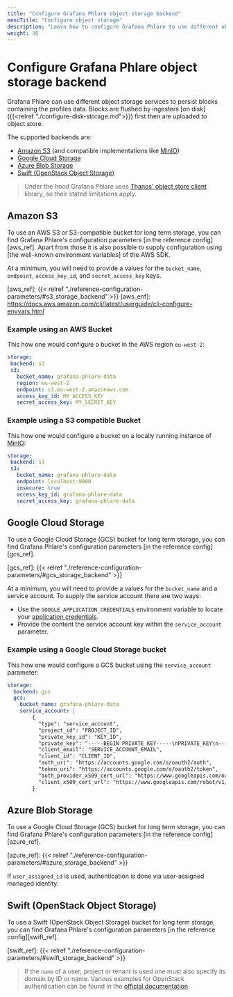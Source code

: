 ```yaml
---
title: "Configure Grafana Phlare object storage backend"
menuTitle: "Configure object storage"
description: "Learn how to configure Grafana Phlare to use different object storage backend implementations."
weight: 30
---
```


# Configure Grafana Phlare object storage backend

Grafana Phlare can use different object storage services to persist blocks containing the profiles data.
Blocks are flushed by ingesters [on disk]({{<relref "./configure-disk-storage.md">}}) first then are uploaded to object store.

The supported backends are:

- [Amazon S3](https://aws.amazon.com/s3/) (and compatible implementations like [MinIO](https://min.io/))
- [Google Cloud Storage](https://cloud.google.com/storage)
- [Azure Blob Storage](https://azure.microsoft.com/es-es/services/storage/blobs/)
- [Swift (OpenStack Object Storage)](https://wiki.openstack.org/wiki/Swift)

> Under the hood Grafana Phlare uses [Thanos' object store client] library, so their stated limitations apply.

[Thanos' object store client]: https://github.com/thanos-io/objstore#supported-providers-clients

## Amazon S3

To use an AWS S3 or S3-compatible bucket for long term storage, you can find Grafana Phlare's configuration parameters [in the reference config][aws_ref]. Apart from those it is also possible to supply configuration using [the well-known environment variables] of the AWS SDK.

At a minimum, you will need to provide a values for the `bucket_name`, `endpoint`, `access_key_id`, and `secret_access_key` keys.

[aws_ref]: {{< relref "./reference-configuration-parameters/#s3_storage_backend" >}}
[aws_enf]: https://docs.aws.amazon.com/cli/latest/userguide/cli-configure-envvars.html

### Example using an AWS Bucket

This how one would configure a bucket in the AWS region `eu-west-2`:

```yaml
storage:
 backend: s3
 s3:
   bucket_name: grafana-phlare-data
   region: eu-west-2
   endpoint: s3.eu-west-2.amazonaws.com
   access_key_id: MY_ACCESS_KEY
   secret_access_key: MY_SECRET_KEY
```

### Example using a S3 compatible Bucket

This how one would configure a bucket on a locally running instance of [MinIO]:

```yaml
storage:
 backend: s3
 s3:
   bucket_name: grafana-phlare-data
   endpoint: localhost:9000
   insecure: true
   access_key_id: grafana-phlare-data
   secret_access_key: grafana-phlare-data
```

[MinIO]: https://min.io/docs/minio/container/index.html

## Google Cloud Storage

To use a Google Cloud Storage (GCS) bucket for long term storage, you can find Grafana Phlare's configuration parameters [in the reference config][gcs_ref].

[gcs_ref]: {{< relref "./reference-configuration-parameters/#gcs_storage_backend" >}}

At a minimum, you will need to provide a values for the `bucket_name` and a service account. To supply the service account there are two ways:

* Use the `GOOGLE_APPLICATION_CREDENTIALS` environment variable to locate your [application credentials](https://cloud.google.com/docs/authentication/production).
* Provide the content the service account key within the `service_account` parameter.

### Example using a Google Cloud Storage bucket

This how one would configure a GCS bucket using the `service_account` parameter:

```yaml
storage:
  backend: gcs
  gcs:
    bucket_name: grafana-phlare-data
    service_account: |
        {
          "type": "service_account",
          "project_id": "PROJECT_ID",
          "private_key_id": "KEY_ID",
          "private_key": "-----BEGIN PRIVATE KEY-----\nPRIVATE_KEY\n-----END PRIVATE KEY-----\n",
          "client_email": "SERVICE_ACCOUNT_EMAIL",
          "client_id": "CLIENT_ID",
          "auth_uri": "https://accounts.google.com/o/oauth2/auth",
          "token_uri": "https://accounts.google.com/o/oauth2/token",
          "auth_provider_x509_cert_url": "https://www.googleapis.com/oauth2/v1/certs",
          "client_x509_cert_url": "https://www.googleapis.com/robot/v1/metadata/x509/SERVICE_ACCOUNT_EMAIL"
        }
```

## Azure Blob Storage

To use a Google Cloud Storage (GCS) bucket for long term storage, you can find Grafana Phlare's configuration parameters [in the reference config][azure_ref].

[azure_ref]: {{< relref "./reference-configuration-parameters/#azure_storage_backend" >}}

If `user_assigned_id` is used, authentication is done via user-assigned managed identity.

[//TODO]: <> (Provide example with and without user-assigned managed identity)

## Swift (OpenStack Object Storage)

To use a Swift (OpenStack Object Storage) bucket for long term storage, you can find Grafana Phlare's configuration parameters [in the reference config][swift_ref].

[swift_ref]: {{< relref "./reference-configuration-parameters/#swift_storage_backend" >}}

>If the `name` of a user, project or tenant is used one must also specify its domain by ID or name. Various examples for OpenStack authentication can be found in the [official documentation](https://developer.openstack.org/api-ref/identity/v3/index.html?expanded=password-authentication-with-scoped-authorization-detail#password-authentication-with-unscoped-authorization).

[//TODO]: <> (Provide example)
